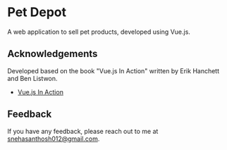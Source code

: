 
# Pet Depot

A web application to sell pet products, developed using Vue.js.



## Acknowledgements

Developed based on the book "Vue.js In Action" written by Erik Hanchett and Ben Listwon.
 - [Vue.js In Action](https://www.manning.com/books/vue-js-in-action)



## Feedback

If you have any feedback, please reach out to me at snehasanthosh012@gmail.com.

